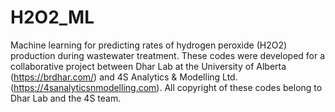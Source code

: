 # H2O2_ML
Machine learning for predicting rates of hydrogen peroxide (H2O2) production during wastewater treatment. These codes were developed for a collaborative project between Dhar Lab at the University of Alberta (https://brdhar.com/) and 4S Analytics & Modelling Ltd. (https://4sanalyticsnmodelling.com). All copyright of these codes belong to Dhar Lab and the 4S team.

